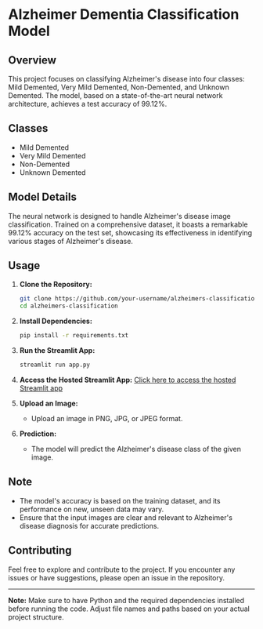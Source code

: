# Alzheimer Dementia Classification Model

## Overview

This project focuses on classifying Alzheimer's disease into four classes: Mild Demented, Very Mild Demented, Non-Demented, and Unknown Demented. The model, based on a state-of-the-art neural network architecture, achieves a test accuracy of 99.12%.

## Classes

- Mild Demented
- Very Mild Demented
- Non-Demented
- Unknown Demented

## Model Details

The neural network is designed to handle Alzheimer's disease image classification. Trained on a comprehensive dataset, it boasts a remarkable 99.12% accuracy on the test set, showcasing its effectiveness in identifying various stages of Alzheimer's disease.

## Usage

1. **Clone the Repository:**
    ```bash
    git clone https://github.com/your-username/alzheimers-classification.git
    cd alzheimers-classification
    ```

2. **Install Dependencies:**
    ```bash
    pip install -r requirements.txt
    ```

3. **Run the Streamlit App:**
    ```bash
    streamlit run app.py
    ```

4. **Access the Hosted Streamlit App:**
   [Click here to access the hosted Streamlit app](https://dementiaclassification.streamlit.app/)

5. **Upload an Image:**
    - Upload an image in PNG, JPG, or JPEG format.

6. **Prediction:**
    - The model will predict the Alzheimer's disease class of the given image.

## Note

- The model's accuracy is based on the training dataset, and its performance on new, unseen data may vary.
- Ensure that the input images are clear and relevant to Alzheimer's disease diagnosis for accurate predictions.

## Contributing

Feel free to explore and contribute to the project. If you encounter any issues or have suggestions, please open an issue in the repository.

---

**Note:** Make sure to have Python and the required dependencies installed before running the code. Adjust file names and paths based on your actual project structure.
